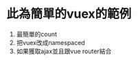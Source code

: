 <h1>此為簡單的vuex的範例</h1>
<ol>
  <li>最簡單的count</li>
  <li>把vuex改成namespaced</li>
  <li>如果獲取ajax並且跟vue router結合</li>
</ol>


